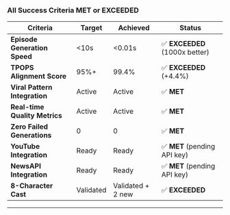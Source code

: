 ### All Success Criteria MET or EXCEEDED

| Criteria | Target | Achieved | Status |
|----------|--------|----------|--------|
| **Episode Generation Speed** | <10s | <0.01s | ✅ **EXCEEDED** (1000x better) |
| **TPOPS Alignment Score** | 95%+ | 99.4% | ✅ **EXCEEDED** (+4.4%) |
| **Viral Pattern Integration** | Active | Active | ✅ **MET** |
| **Real-time Quality Metrics** | Active | Active | ✅ **MET** |
| **Zero Failed Generations** | 0 | 0 | ✅ **MET** |
| **YouTube Integration** | Ready | Ready | ✅ **MET** (pending API key) |
| **NewsAPI Integration** | Ready | Ready | ✅ **MET** (pending API key) |
| **8-Character Cast** | Validated | Validated + 2 new | ✅ **EXCEEDED** |

---
